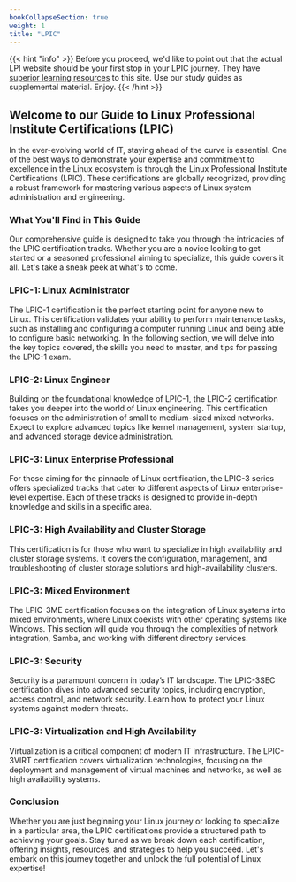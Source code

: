 ```yaml
---
bookCollapseSection: true
weight: 1
title: "LPIC"
---
```


{{< hint "info" >}}
Before you proceed, we'd like to point out that the actual LPI website should be your first stop in your LPIC journey. They have [superior learning resources](https://learning.lpi.org/en/learning-materials/101-500/) to this site. Use our study guides as supplemental material. Enjoy.
{{< /hint >}}

## Welcome to our Guide to Linux Professional Institute Certifications (LPIC)

In the ever-evolving world of IT, staying ahead of the curve is essential. One of the best ways to demonstrate your expertise and commitment to excellence in the Linux ecosystem is through the Linux Professional Institute Certifications (LPIC). These certifications are globally recognized, providing a robust framework for mastering various aspects of Linux system administration and engineering.

### What You'll Find in This Guide

Our comprehensive guide is designed to take you through the intricacies of the LPIC certification tracks. Whether you are a novice looking to get started or a seasoned professional aiming to specialize, this guide covers it all. Let's take a sneak peek at what's to come.

### LPIC-1: Linux Administrator

The LPIC-1 certification is the perfect starting point for anyone new to Linux. This certification validates your ability to perform maintenance tasks, such as installing and configuring a computer running Linux and being able to configure basic networking. In the following section, we will delve into the key topics covered, the skills you need to master, and tips for passing the LPIC-1 exam.

### LPIC-2: Linux Engineer

Building on the foundational knowledge of LPIC-1, the LPIC-2 certification takes you deeper into the world of Linux engineering. This certification focuses on the administration of small to medium-sized mixed networks. Expect to explore advanced topics like kernel management, system startup, and advanced storage device administration.

### LPIC-3: Linux Enterprise Professional

For those aiming for the pinnacle of Linux certification, the LPIC-3 series offers specialized tracks that cater to different aspects of Linux enterprise-level expertise. Each of these tracks is designed to provide in-depth knowledge and skills in a specific area.

### LPIC-3: High Availability and Cluster Storage

This certification is for those who want to specialize in high availability and cluster storage systems. It covers the configuration, management, and troubleshooting of cluster storage solutions and high-availability clusters.

### LPIC-3: Mixed Environment

The LPIC-3ME certification focuses on the integration of Linux systems into mixed environments, where Linux coexists with other operating systems like Windows. This section will guide you through the complexities of network integration, Samba, and working with different directory services.

### LPIC-3: Security

Security is a paramount concern in today’s IT landscape. The LPIC-3SEC certification dives into advanced security topics, including encryption, access control, and network security. Learn how to protect your Linux systems against modern threats.

### LPIC-3: Virtualization and High Availability

Virtualization is a critical component of modern IT infrastructure. The LPIC-3VIRT certification covers virtualization technologies, focusing on the deployment and management of virtual machines and networks, as well as high availability systems.

### Conclusion

Whether you are just beginning your Linux journey or looking to specialize in a particular area, the LPIC certifications provide a structured path to achieving your goals. Stay tuned as we break down each certification, offering insights, resources, and strategies to help you succeed. Let's embark on this journey together and unlock the full potential of Linux expertise!
